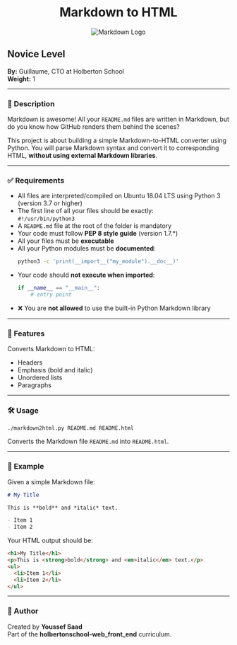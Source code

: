 <h1 align="center">Markdown to HTML</h1>

<p align="center">
  <img src="https://upload.wikimedia.org/wikipedia/commons/4/48/Markdown-mark.svg" alt="Markdown Logo" >
</p>

## Novice Level  
**By:** Guillaume, CTO at Holberton School  
**Weight:** 1

---

### 📖 Description

Markdown is awesome! All your `README.md` files are written in Markdown, but do you know how GitHub renders them behind the scenes?

This project is about building a simple Markdown-to-HTML converter using Python. You will parse Markdown syntax and convert it to corresponding HTML, **without using external Markdown libraries**.

---

### ✅ Requirements

- All files are interpreted/compiled on Ubuntu 18.04 LTS using Python 3 (version 3.7 or higher)
- The first line of all your files should be exactly:  
  `#!/usr/bin/python3`
- A `README.md` file at the root of the folder is mandatory
- Your code must follow **PEP 8 style guide** (version 1.7.*)
- All your files must be **executable**
- All your Python modules must be **documented**:
  ```bash
  python3 -c 'print(__import__("my_module").__doc__)'
  ```
- Your code should **not execute when imported**:
  ```python
  if __name__ == "__main__":
      # entry point
  ```
- ❌ You are **not allowed** to use the built-in Python Markdown library

---

### 🚀 Features

Converts Markdown to HTML:

- Headers
- Emphasis (bold and italic)
- Unordered lists
- Paragraphs

---

### 🛠 Usage

```bash
./markdown2html.py README.md README.html
```

Converts the Markdown file `README.md` into `README.html`.

---

### 📌 Example

Given a simple Markdown file:

```markdown
# My Title

This is **bold** and *italic* text.

- Item 1
- Item 2
```

Your HTML output should be:

```html
<h1>My Title</h1>
<p>This is <strong>bold</strong> and <em>italic</em> text.</p>
<ul>
  <li>Item 1</li>
  <li>Item 2</li>
</ul>
```

---

### 👤 Author

Created by **Youssef Saad**  
Part of the **holbertonschool-web_front_end** curriculum.
